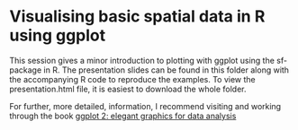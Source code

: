 # Visualising basic spatial data in R using ggplot

This session gives a minor introduction to plotting with ggplot using the sf-package in R. The presentation slides can be found in this folder along with the accompanying R code to reproduce the examples. To view the presentation.html file, it is easiest to download the whole folder. 

For further, more detailed, information, I recommend visiting and working through the book [ggplot 2: elegant graphics for data analysis](https://ggplot2-book.org/)
